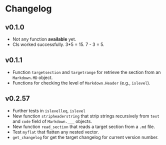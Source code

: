 # Changelog

## v0.1.0
* Not any function **available** yet.
* CIs worked successfully. 3*5 = 15. 7 - 3 = 5.

## v0.1.1
* Function `targetsection` and `targetrange` for retrieve the section from an `Markdown.MD` object.
* Functions for checking the level of `Markdown.Header` (e.g., `islevel`).


## v0.2.57
* Further tests in `islevelleq`, `islevel` 
* New function `stripheaderstring` that strip strings recursively from `text` and `code` field of `Markdown.___` objects.
* New function `read_section` that reads a target section from a `.md` file.
* Test `myflat` that flatten any nested vector.
* `get_changelog` for get the target changelog for current version number.